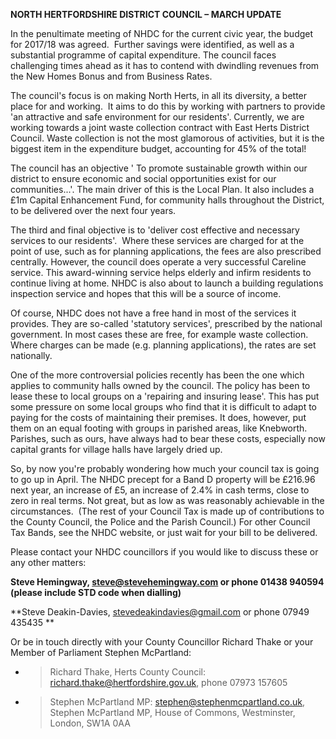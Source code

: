 **NORTH HERTFORDSHIRE DISTRICT COUNCIL – MARCH UPDATE**

In the penultimate meeting of NHDC for the current civic year, the
budget for 2017/18 was agreed.  Further savings were identified, as well
as a substantial programme of capital expenditure. The council faces
challenging times ahead as it has to contend with dwindling revenues
from the New Homes Bonus and from Business Rates.

The council's focus is on making North Herts, in all its diversity, a
better place for and working.  It aims to do this by working with
partners to provide 'an attractive and safe environment for our
residents'. Currently, we are working towards a joint waste collection
contract with East Herts District Council. Waste collection is not the
most glamorous of activities, but it is the biggest item in the
expenditure budget, accounting for 45% of the total\!

The council has an objective ' To promote sustainable growth within our
district to ensure economic and social opportunities exist for our
communities...'. The main driver of this is the Local Plan. It also
includes a £1m Capital Enhancement Fund, for community halls throughout
the District, to be delivered over the next four years. 

The third and final objective is to 'deliver cost effective and
necessary services to our residents'.  Where these services are charged
for at the point of use, such as for planning applications, the fees are
also prescribed centrally. However, the council does operate a very
successful Careline service. This award-winning service helps elderly
and infirm residents to continue living at home. NHDC is also about to
launch a building regulations inspection service and hopes that this
will be a source of income. 

Of course, NHDC does not have a free hand in most of the services it
provides. They are so-called 'statutory services', prescribed by the
national government. In most cases these are free, for example waste
collection. Where charges can be made (e.g. planning applications), the
rates are set nationally.

One of the more controversial policies recently has been the one which
applies to community halls owned by the council. The policy has been to
lease these to local groups on a 'repairing and insuring lease'. This
has put some pressure on some local groups who find that it is difficult
to adapt to paying for the costs of maintaining their premises. It does,
however, put them on an equal footing with groups in parished areas,
like Knebworth. Parishes, such as ours, have always had to bear these
costs, especially now capital grants for village halls have largely
dried up.

So, by now you're probably wondering how much your council tax is going
to go up in April. The NHDC precept for a Band D property will be
£216.96 next year, an increase of £5, an increase of 2.4% in cash
terms, close to zero in real terms. Not great, but as low as was
reasonably achievable in the circumstances.  (The rest of your Council
Tax is made up of contributions to the County Council, the Police and
the Parish Council.) For other Council Tax Bands, see the NHDC website,
or just wait for your bill to be delivered.

Please contact your NHDC councillors if you would like to discuss these
or any other matters:

**Steve Hemingway, steve@stevehemingway.com or phone 01438 940594
(please include STD code when dialling)**

**Steve Deakin-Davies, stevedeakindavies@gmail.com or phone 07949 435435
**

Or be in touch directly with your County Councillor Richard Thake or
your Member of Parliament Stephen McPartland:

  - > Richard Thake, Herts County Council:
    > richard.thake@hertfordshire.gov.uk, phone 07973 157605

  - > Stephen McPartland MP: stephen@stephenmcpartland.co.uk, Stephen
    > McPartland MP, House of Commons, Westminster, London, SW1A 0AA

